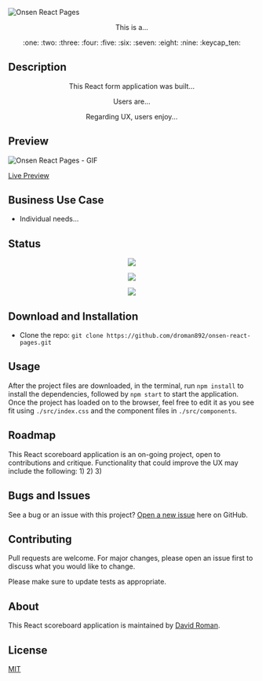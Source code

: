 ![Onsen React Pages](https://user-images.githubusercontent.com/25372739/131240628-0a8c0378-5876-4c22-b2ff-4c42741b08df.JPG)

<p align="center"> This is a...</p>

<p align="center"> :one: :two: :three: :four: :five: :six: :seven: :eight: :nine: :keycap_ten: </p>

## Description

<p align="center"> This React form application was built... </p>

<p align="center"> Users are...</p>

<p align="center"> Regarding UX, users enjoy...</p>

## Preview

![Onsen React Pages - GIF](https://user-images.githubusercontent.com/25372739/131240819-d092847f-d7d8-40a4-a488-198906c5eb78.gif)

[Live Preview](http://david-roman.tech/onsen-react-pages/)

## Business Use Case

- Individual needs...

## Status

<p align="center"> <img src="https://img.shields.io/tokei/lines/github/droman892/react-scoreboard" /> </p>

<p align="center"> <img src="https://img.shields.io/github/languages/count/droman892/react-scoreboard" /> </p>

<p align="center"> <img src="https://img.shields.io/github/repo-size/droman892/react-scoreboard" /> </p>

## Download and Installation

- Clone the repo: `git clone https://github.com/droman892/onsen-react-pages.git` 
## Usage

After the project files are downloaded, in the terminal, run `npm install` to install the dependencies, followed by `npm start` to start the application.  Once the project has loaded on to the browser, feel free to edit it as you see fit using `./src/index.css` and the component files in `./src/components`.

## Roadmap

This React scoreboard application is an on-going project, open to contributions and critique.  Functionality that could improve the UX may include the following:
1) 
2) 
3) 

## Bugs and Issues

See a bug or an issue with this project? [Open a new issue](https://github.com/droman892/onsen-react-pages/issues) here on GitHub.

## Contributing
Pull requests are welcome. For major changes, please open an issue first to discuss what you would like to change.

Please make sure to update tests as appropriate.

## About

This React scoreboard application is maintained by [David Roman](https://www.linkedin.com/in/david-roman-front-end-engineer/).

## License

[MIT](https://choosealicense.com/licenses/mit/)
